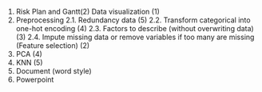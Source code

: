 1. Risk Plan and Gantt(2)
Data visualization (1)
2. Preprocessing
2.1. Redundancy data (5)
2.2. Transform categorical into one-hot encoding (4)
2.3. Factors to describe (without overwriting data) (3)
2.4. Impute missing data or remove variables if too many are missing (Feature selection) (2)
3. PCA (4)
4. KNN (5)
5. Document (word style)
6. Powerpoint
